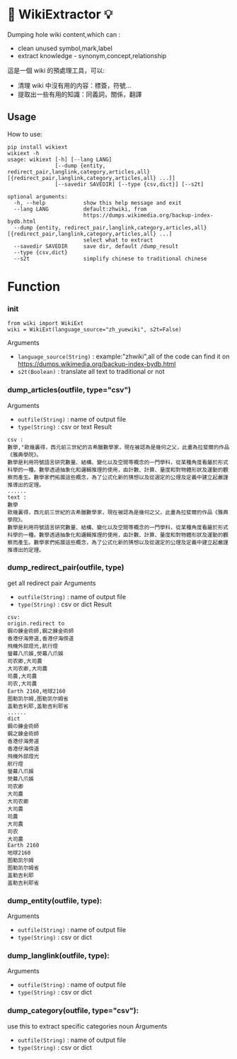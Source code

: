 # 📂 WikiExtractor 💡

Dumping hole wiki content,which can :

- clean unused symbol,mark,label
- extract knowledge - synonym,concept,relationship

這是一個 wiki 的預處理工具，可以:

- 清理 wiki 中沒有用的内容：標簽，符號...
- 提取出一些有用的知識：同義詞，關係，翻譯

## Usage

How to use:

```
pip install wikiext
wikiext -h
usage: wikiext [-h] [--lang LANG]
               [--dump {entity, redirect_pair,langlink,category,articles,all} [{redirect_pair,langlink,category,articles,all} ...]]
               [--savedir SAVEDIR] [--type {csv,dict}] [--s2t]

optional arguments:
  -h, --help            show this help message and exit
  --lang LANG           default:zhwiki, from
                        https://dumps.wikimedia.org/backup-index-bydb.html
  --dump {entity, redirect_pair,langlink,category,articles,all} [{redirect_pair,langlink,category,articles,all} ...]
                        select what to extract
  --savedir SAVEDIR     save dir, default /dump_result
  --type {csv,dict}
  --s2t                 simplify chinese to traditional chinese

```

# Function

### init

```
from wiki import WikiExt
wiki = WikiExt(language_source="zh_yuewiki", s2t=False)
```

Arguments

- `language_source(String)` : example:"zhwiki",all of the code can find it on https://dumps.wikimedia.org/backup-index-bydb.html
- `s2t(Boolean)` : translate all text to traditional or not

### dump_articles(outfile, type="csv")

Arguments

- `outfile(String)` : name of output file
- `type(String)` : csv or text
  Result

```
csv :
數學,"歐幾裏得，西元前三世紀的古希臘數學家，現在被認為是幾何之父，此畫為拉斐爾的作品《雅典學院》。
數學是利用符號語言研究數量、結構、變化以及空間等概念的一門學科，從某種角度看屬於形式科學的一種。數學透過抽象化和邏輯推理的使用，由計數、計算、量度和對物體形狀及運動的觀察而產生。數學家們拓展這些概念，為了公式化新的猜想以及從選定的公理及定義中建立起嚴謹推導出的定理。
......
text :
數學
歐幾裏得，西元前三世紀的古希臘數學家，現在被認為是幾何之父，此畫為拉斐爾的作品《雅典學院》。
數學是利用符號語言研究數量、結構、變化以及空間等概念的一門學科，從某種角度看屬於形式科學的一種。數學透過抽象化和邏輯推理的使用，由計數、計算、量度和對物體形狀及運動的觀察而產生。數學家們拓展這些概念，為了公式化新的猜想以及從選定的公理及定義中建立起嚴謹推導出的定理。

```

### dump_redirect_pair(outfile, type)

get all redirect pair
Arguments

- `outfile(String)` : name of output file
- `type(String)` : csv or dict
  Result

```
csv:
origin.redirect to
鋼の錬金術師,鋼之鍊金術師
香港仔海旁道,香港仔海傍道
飛機外部燈光,航行燈
螢幕八爪娛,熒幕八爪娛
司农卿,大司農
大司农卿,大司農
司農,大司農
司农,大司農
Earth 2160,地球2160
图勒凯尔姆,图勒凯尔姆省
盖勒吉利耶,盖勒吉利耶省
......
dict
鋼の錬金術師
鋼之鍊金術師
香港仔海旁道
香港仔海傍道
飛機外部燈光
航行燈
螢幕八爪娛
熒幕八爪娛
司农卿
大司農
大司农卿
大司農
司農
大司農
司农
大司農
Earth 2160
地球2160
图勒凯尔姆
图勒凯尔姆省
盖勒吉利耶
盖勒吉利耶省
```

### dump_entity(outfile, type):

Arguments

- `outfile(String)` : name of output file
- `type(String)` : csv or dict


### dump_langlink(outfile, type):

Arguments

- `outfile(String)` : name of output file
- `type(String)` : csv or dict

### dump_category(outfile, type="csv"):

use this to extract specific categories noun
Arguments

- `outfile(String)` : name of output file
- `type(String)` : csv or dict

